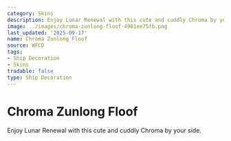 ```yaml
---
category: Skins
description: Enjoy Lunar Renewal with this cute and cuddly Chroma by your side.
image: ../images/chroma-zunlong-floof-4981ee75fb.png
last_updated: '2025-09-17'
name: Chroma Zunlong Floof
source: WFCD
tags:
- Ship Decoration
- Skins
tradable: false
type: Ship Decoration
---
```


# Chroma Zunlong Floof

Enjoy Lunar Renewal with this cute and cuddly Chroma by your side.

